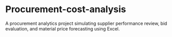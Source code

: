 # Procurement-cost-analysis
A procurement analytics project simulating supplier performance review, bid evaluation, and material price forecasting using Excel.
